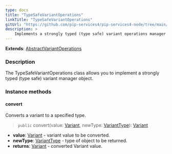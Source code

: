 ```yaml
---
type: docs
title: "TypeSafeVariantOperations"
linkTitle: "TypeSafeVariantOperations"
gitUrl: "https://github.com/pip-services4/pip-services4-node/tree/main/pip-services4-expressions-node"
description: > 
    Implements a strongly typed (type safe) variant operations manager object.
---
```


**Extends**: [AbstractVariantOperations](../abstract_variant_operations)

### Description

The TypeSafeVariantOperations class allows you to implement a strongly typed (type safe) variant manager object.


### Instance methods

#### convert
Converts a variant to a specified type.

> `public` convert(value: [Variant](../variant), newType: [VariantType](../variant_type)): [Variant](../variant)

- **value**: [Variant](../variant) - variant value to be converted.
- **newType**: [VariantType](../variant_type) - type of object to be returned.
- **returns**: [Variant](../variant) - converted Variant value.
